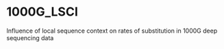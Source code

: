 # 1000G_LSCI
Influence of local sequence context on rates of substitution in 1000G deep sequencing data
